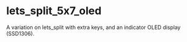 # lets_split_5x7_oled
A variation on lets_split with extra keys, and an indicator OLED display (SSD1306).

